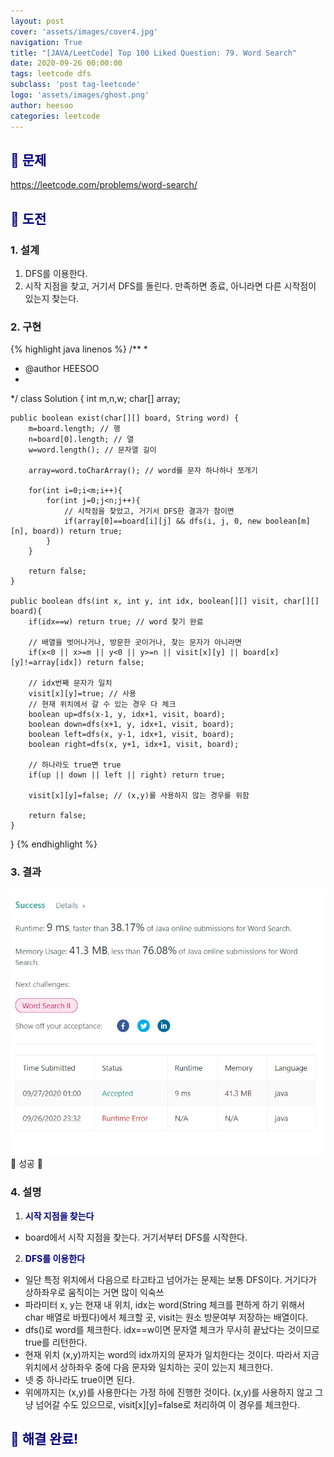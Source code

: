 ```yaml
---
layout: post
cover: 'assets/images/cover4.jpg'
navigation: True
title: "[JAVA/LeetCode] Top 100 Liked Question: 79. Word Search"
date: 2020-09-26 00:00:00
tags: leetcode dfs
subclass: 'post tag-leetcode'
logo: 'assets/images/ghost.png'
author: heesoo
categories: leetcode
---
```

## <span style="color:navy">👀 문제</span>
<https://leetcode.com/problems/word-search/>

## <span style="color:navy">👊 도전</span>

### 1. 설계
1. DFS를 이용한다.
2. 시작 지점을 찾고, 거기서 DFS를 돌린다. 만족하면 종료, 아니라면 다른 시작점이 있는지 찾는다.

### 2. 구현 
{% highlight java linenos %}
/**
 *
 * @author HEESOO
 *
 */
class Solution {
    int m,n,w;
    char[] array;
    
    public boolean exist(char[][] board, String word) {
        m=board.length; // 행
        n=board[0].length; // 열
        w=word.length(); // 문자열 길이
        
        array=word.toCharArray(); // word를 문자 하나하나 쪼개기
        
        for(int i=0;i<m;i++){
            for(int j=0;j<n;j++){
                // 시작점을 찾았고, 거기서 DFS한 결과가 참이면
                if(array[0]==board[i][j] && dfs(i, j, 0, new boolean[m][n], board)) return true;    
            }
        }
        
        return false;
    }
    
    public boolean dfs(int x, int y, int idx, boolean[][] visit, char[][] board){
        if(idx==w) return true; // word 찾기 완료
        
        // 배열을 벗어나거나, 방문한 곳이거나, 찾는 문자가 아니라면
        if(x<0 || x>=m || y<0 || y>=n || visit[x][y] || board[x][y]!=array[idx]) return false; 
        
        // idx번째 문자가 일치
        visit[x][y]=true; // 사용
        // 현재 위치에서 갈 수 있는 경우 다 체크
        boolean up=dfs(x-1, y, idx+1, visit, board);
        boolean down=dfs(x+1, y, idx+1, visit, board);
        boolean left=dfs(x, y-1, idx+1, visit, board);
        boolean right=dfs(x, y+1, idx+1, visit, board);
        
        // 하나라도 true면 true
        if(up || down || left || right) return true;
        
        visit[x][y]=false; // (x,y)를 사용하지 않는 경우를 위함
        
        return false;
    }
}
{% endhighlight %}

### 3. 결과
![실행결과](./assets/images/200926_7.PNG)
🤟 성공 🤟   

### 4. 설명
1. **<span style="color:navy">시작 지점을 찾는다</span>**
- board에서 시작 지점을 찾는다. 거기서부터 DFS를 시작한다.
  
2. **<span style="color:navy">DFS를 이용한다</span>**
- 일단 특정 위치에서 다음으로 타고타고 넘어가는 문제는 보통 DFS이다. 거기다가 상하좌우로 움직이는 거면 많이 익숙쓰
- 파라미터 x, y는 현재 내 위치, idx는 word(String 체크를 편하게 하기 위해서 char 배열로 바꿨다)에서 체크할 곳, visit는 원소 방문여부 저장하는 배열이다.
- dfs()로 word를 체크한다. idx==w이면 문자열 체크가 무사히 끝났다는 것이므로 true를 리턴한다.
- 현재 위치 (x,y)까지는 word의 idx까지의 문자가 일치한다는 것이다. 따라서 지금 위치에서 상하좌우 중에 다음 문자와 일치하는 곳이 있는지 체크한다.
- 넷 중 하나라도 true이면 된다.
- 위에까지는 (x,y)를 사용한다는 가정 하에 진행한 것이다. (x,y)를 사용하지 않고 그냥 넘어갈 수도 있으므로, visit[x][y]=false로 처리하여 이 경우를 체크한다.
  
## <span style="color:navy">👏 해결 완료!</span>
